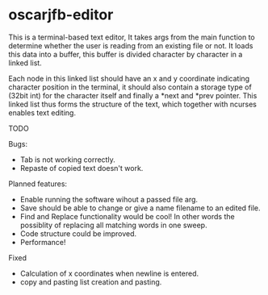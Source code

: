 # oscarjfb-editor

This is a terminal-based text editor, It takes args from the main function to determine whether the user is reading from an existing file or not. It loads this data into a buffer, this buffer is divided character by character in a linked list.

Each node in this linked list should have an x and y coordinate indicating character position in the terminal, it should also contain a storage type of (32bit int) for the character itself and finally a *next and *prev pointer. This linked list thus forms the structure of the text, which together with ncurses enables text editing. 

TODO

Bugs:
- Tab is not working correctly.
- Repaste of copied text doesn't work.

Planned features: 
- Enable running the software wihout a passed file arg. 
- Save should be able to change or give a name filename to an edited file. 
- Find and Replace functionality would be cool! In other words the possiblity of replacing all matching words in one sweep. 
- Code structure could be improved.
- Performance!

Fixed
- Calculation of x coordinates when newline is entered.
- copy and pasting list creation and pasting.